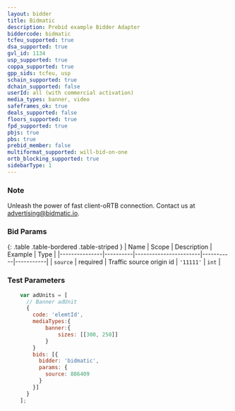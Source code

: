 ```yaml
---
layout: bidder
title: Bidmatic
description: Prebid example Bidder Adapter
biddercode: bidmatic
tcfeu_supported: true
dsa_supported: true
gvl_id: 1134
usp_supported: true
coppa_supported: true
gpp_sids: tcfeu, usp
schain_supported: true
dchain_supported: false
userId: all (with commercial activation)
media_types: banner, video
safeframes_ok: true
deals_supported: false
floors_supported: true
fpd_supported: true
pbjs: true
pbs: true
prebid_member: false
multiformat_supported: will-bid-on-one
ortb_blocking_supported: true
sidebarType: 1
---
```


### Note

Unleash the power of fast client-oRTB connection.
Contact us at [advertising@bidmatic.io](mailto:advertising@bidmatic.io).

### Bid Params

{: .table .table-bordered .table-striped }
| Name          | Scope    | Description           | Example   | Type      |
|---------------|----------|-----------------------|-----------|-----------|
| `source`      | required | Traffic source origin id      | `'11111'`    | `int` |

### Test Parameters

``` javascript
    var adUnits = [
      // Banner adUnit
      {
        code: 'elemtId',
        mediaTypes:{
            banner:{
                sizes: [[300, 250]]
            }
        }
        bids: [{
          bidder: 'bidmatic',
          params: {
            source: 886409
          }
        }]
      }
    ];
```
